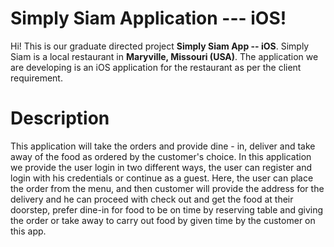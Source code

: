# Simply Siam Application --- iOS!

Hi! This is our graduate directed project **Simply Siam App -- iOS**. Simply Siam is a local restaurant in 
**Maryville, Missouri (USA)**. The application we are developing is an iOS application for the restaurant 
as per the client requirement.


# Description

This application will take the orders and provide dine - in, deliver and take away of the food as ordered by 
the customer's choice. In this application we provide the user login in two different ways, the user can 
register and login with his credentials or continue as a guest. Here, the user can place the order from the 
menu, and then customer will provide the address for the delivery and he can proceed with check out and get 
the food at their doorstep, prefer dine-in for food to be on time by reserving table and giving the order or 
take away to carry out food by given time by the customer on this app.
